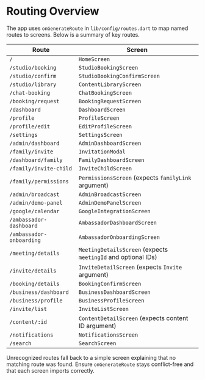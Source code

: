 # Routing Overview

The app uses `onGenerateRoute` in `lib/config/routes.dart` to map named routes to screens. Below is a summary of key routes.

| Route | Screen |
|-------|--------|
| `/` | `HomeScreen` |
| `/studio/booking` | `StudioBookingScreen` |
| `/studio/confirm` | `StudioBookingConfirmScreen` |
| `/studio/library` | `ContentLibraryScreen` |
| `/chat-booking` | `ChatBookingScreen` |
| `/booking/request` | `BookingRequestScreen` |
| `/dashboard` | `DashboardScreen` |
| `/profile` | `ProfileScreen` |
| `/profile/edit` | `EditProfileScreen` |
| `/settings` | `SettingsScreen` |
| `/admin/dashboard` | `AdminDashboardScreen` |
| `/family/invite` | `InvitationModal` |
| `/dashboard/family` | `FamilyDashboardScreen` |
| `/family/invite-child` | `InviteChildScreen` |
| `/family/permissions` | `PermissionsScreen` (expects `familyLink` argument) |
| `/admin/broadcast` | `AdminBroadcastScreen` |
| `/admin/demo-panel` | `AdminDemoPanelScreen` |
| `/google/calendar` | `GoogleIntegrationScreen` |
| `/ambassador-dashboard` | `AmbassadorDashboardScreen` |
| `/ambassador-onboarding` | `AmbassadorOnboardingScreen` |
| `/meeting/details` | `MeetingDetailsScreen` (expects `meetingId` and optional IDs) |
| `/invite/details` | `InviteDetailScreen` (expects `Invite` argument) |
| `/booking/details` | `BookingConfirmScreen` |
| `/business/dashboard` | `BusinessDashboardScreen` |
| `/business/profile` | `BusinessProfileScreen` |
| `/invite/list` | `InviteListScreen` |
| `/content/:id` | `ContentDetailScreen` (expects content ID argument) |
| `/notifications` | `NotificationsScreen` |
| `/search` | `SearchScreen` |

Unrecognized routes fall back to a simple screen explaining that no matching route was found. Ensure `onGenerateRoute` stays conflict-free and that each screen imports correctly.
